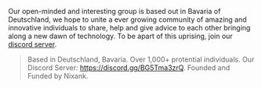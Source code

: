 Our open-minded and interesting group is based out in Bavaria of Deutschland, we hope to unite a ever growing community of amazing and innovative individuals to share, help and give advice to each other bringing along a new dawn of technology. To be apart of this uprising, join our [discord server](https://discord.gg/BG5Tma3zrQ).

> Based in Deutschland, Bavaria.
> Over 1,000+ protential individuals.
> Our Discord Server: https://discord.gg/BG5Tma3zrQ.
> Founded and Funded by Nixank.
